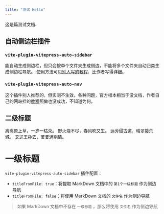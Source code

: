 ```yaml
---
title: "测试 Hello"
---
```

这是篇测试文档.

## 自动侧边栏插件
### `vite-plugin-vitepress-auto-sidebar`
能自动生成侧边栏，但只会按单个文件夹生成侧边，不能将多个文件夹自动归类生成侧边栏导航。
使用方法可见[别人写的教程][auto-sidebar]，比作者写得详细。

### `vite-plugin-vitepress-auto-nav`
这个插件别人推荐的，但实测不生效，各种问题，官方根本相当于没文档，作者自己的网站挂的[教程][auto-nav]照做也没成功，不知道为何。

## 二级标题
离离原上草，一岁一枯荣。
野火烧不尽，春风吹又生。
远芳侵古道，晴翠接荒城。
又送王孙去，萋萋满别情。


# 一级标题
`vite-plugin-vitepress-auto-sidebar` 插件配置：
- `titleFromFile: true`：将提取 MarkDown 文档中的 `第1个一级标题` 作为侧边导航
- `titleFromFile: false`：将使用 MarkDown 文档的 `文件名` 作为侧边导航
> 如果 MarkDown 文档中不存在 `一级标题` ，那么将使用 `文件名` 作为侧边导航


[auto-nav]: https://xaviw.github.io/XaviDocs/%E5%B7%A5%E5%85%B7%E7%B3%BB%E5%88%97/VitePress%E6%90%AD%E5%BB%BA/%E8%87%AA%E5%8A%A8%E7%94%9F%E6%88%90%E7%9B%AE%E5%BD%95.html "自动侧边和导航栏"
[auto-sidebar]: https://github.com/QC2168/vite-plugin-vitepress-auto-sidebar "自动生成侧边栏"